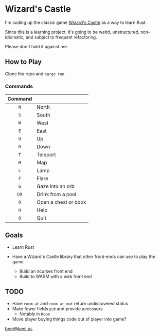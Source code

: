 # Wizard's Castle

I'm coding up the classic game [Wizard's
Castle](https://github.com/beejjorgensen/Wizards-Castle-Info) as a way to learn
Rust.

Since this is a learning project, it's going to be weird, unstructured,
non-idiomatic, and subject to frequent refactoring.

Please don't hold it against me.

## How to Play

Clone the repo and `cargo run`.

### Commands

| Command |                      |
|:-------:|----------------------|
|   `N`   | North                |
|   `S`   | South                |
|   `W`   | West                 |
|   `E`   | East                 |
|   `U`   | Up                   |
|   `D`   | Down                 |
|   `T`   | Teleport             |
|   `M`   | Map                  |
|   `L`   | Lamp                 |
|   `F`   | Flare                |
|   `G`   | Gaze into an orb     |
|   `DR`  | Drink from a pool    |
|   `O`   | Open a chest or book |
|   `H`   | Help                 |
|   `Q`   | Quit                 |

## Goals

* Learn Rust

* Have a Wizard's Castle library that other front-ends can use to play the game
  * Build an ncurses front end
  * Build to WASM with a web front end

## TODO

* Have `room_at` and `room_at_mut` return undiscovered status
* Make fewer fields `pub` and provide accessors
  * Notably in `Room`
* Move player buying things code out of player into game?

<beej@beej.us>
